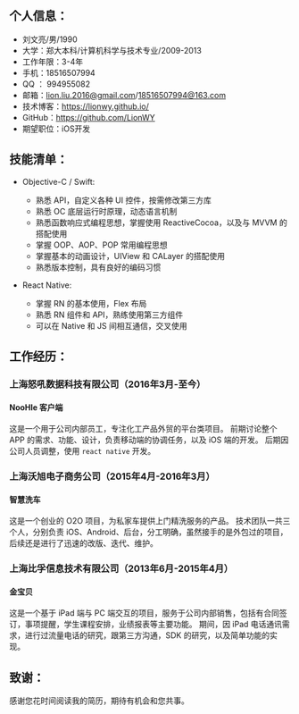 
## 个人信息：

* 刘文亮/男/1990
* 大学：郑大本科/计算机科学与技术专业/2009-2013
* 工作年限：3-4年
* 手机：18516507994
* QQ ： 994955082
* 邮箱：lion.liu.2016@gmail.com/18516507994@163.com
* 技术博客：https://lionwy.github.io/
* GitHub：https://github.com/LionWY
* 期望职位：iOS开发

## 技能清单：

* Objective-C / Swift: 
    * 熟悉 API，自定义各种 UI 控件，按需修改第三方库
    * 熟悉 OC 底层运行时原理，动态语言机制
    * 熟悉函数响应式编程思想，掌握使用 ReactiveCocoa，以及与 MVVM 的搭配使用
    * 掌握 OOP、AOP、POP 常用编程思想
    * 掌握基本的动画设计，UIView 和 CALayer 的搭配使用
    * 熟悉版本控制，具有良好的编码习惯　

* React Native: 
    * 掌握 RN 的基本使用，Flex 布局
    * 熟悉 RN 组件和 API，熟练使用第三方组件
    * 可以在 Native 和 JS 间相互通信，交叉使用

## 工作经历：

### 上海怒吼数据科技有限公司（2016年3月-至今）

#### NooHle 客户端
这是一个用于公司内部员工，专注化工产品外贸的平台类项目。
前期讨论整个 APP 的需求、功能、设计，负责移动端的协调任务，以及 iOS 端的开发。
后期因公司人员调整，使用 `react native` 开发。

### 上海沃旭电子商务公司（2015年4月-2016年3月）

#### 智慧洗车
这是一个创业的 O2O 项目，为私家车提供上门精洗服务的产品。
技术团队一共三个人，分别负责 iOS、Android、后台，分工明确，虽然接手的是外包过的项目，后续还是进行了迅速的改版、迭代、维护。

### 上海比孚信息技术有限公司（2013年6月-2015年4月）

#### 金宝贝
这是一个基于 iPad 端与 PC 端交互的项目，服务于公司内部销售，包括有合同签订，事项提醒，学生课程安排，业绩报表等主要功能。
期间，因 iPad 电话通讯需求，进行过流量电话的研究，跟第三方沟通，SDK 的研究，以及简单功能的实现。


## 致谢：
感谢您花时间阅读我的简历，期待有机会和您共事。

